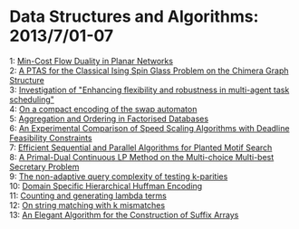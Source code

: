 # Data Structures and Algorithms: 2013/7/01-07  
1: [Min-Cost Flow Duality in Planar Networks](https://doi.org/10.48550/arXiv.1306.6728)  
2: [A PTAS for the Classical Ising Spin Glass Problem on the Chimera Graph  Structure](https://doi.org/10.48550/arXiv.1306.6943)  
3: [Investigation of "Enhancing flexibility and robustness in multi-agent  task scheduling"](https://doi.org/10.48550/arXiv.1307.0024)  
4: [On a compact encoding of the swap automaton](https://doi.org/10.48550/arXiv.1307.0099)  
5: [Aggregation and Ordering in Factorised Databases](https://doi.org/10.48550/arXiv.1307.0441)  
6: [An Experimental Comparison of Speed Scaling Algorithms with Deadline  Feasibility Constraints](https://doi.org/10.48550/arXiv.1307.0531)  
7: [Efficient Sequential and Parallel Algorithms for Planted Motif Search](https://doi.org/10.48550/arXiv.1307.0571)  
8: [A Primal-Dual Continuous LP Method on the Multi-choice Multi-best  Secretary Problem](https://doi.org/10.48550/arXiv.1307.0624)  
9: [The non-adaptive query complexity of testing k-parities](https://doi.org/10.48550/arXiv.1209.3849)  
10: [Domain Specific Hierarchical Huffman Encoding](https://doi.org/10.48550/arXiv.1307.0920)  
11: [Counting and generating lambda terms](https://doi.org/10.48550/arXiv.1210.2610)  
12: [On string matching with k mismatches](https://doi.org/10.48550/arXiv.1307.1406)  
13: [An Elegant Algorithm for the Construction of Suffix Arrays](https://doi.org/10.48550/arXiv.1307.1417)  